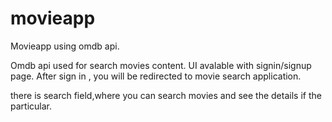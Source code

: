 # movieapp
Movieapp using omdb api.

Omdb api used for search movies content.
UI avalable with signin/signup page. After sign in , you will be redirected to movie search application.

there is search field,where you can search movies and see the details if the particular.

